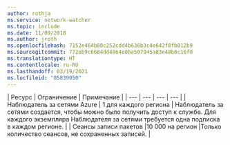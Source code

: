 ```yaml
---
author: rothja
ms.service: network-watcher
ms.topic: include
ms.date: 11/09/2018
ms.author: jroth
ms.openlocfilehash: 7152e464b80c252cdd4b636b3c4e642f8fb012b9
ms.sourcegitcommit: 772eb9c6684dd4864e0ba507945a83e48b8c16f0
ms.translationtype: HT
ms.contentlocale: ru-RU
ms.lasthandoff: 03/19/2021
ms.locfileid: "85839050"
---
```

| Ресурс | Ограничение | Примечание |
| --- | --- | --- | --- |
| Наблюдатель за сетями Azure | 1 для каждого региона | Наблюдатель за сетями создается, чтобы можно было получить доступ к службе. Для каждого экземпляра Наблюдателя за сетями требуется одна подписка в каждом регионе. |
| Сеансы записи пакетов |10 000 на регион |Только количество сеансов, не сохраненных записей. |
